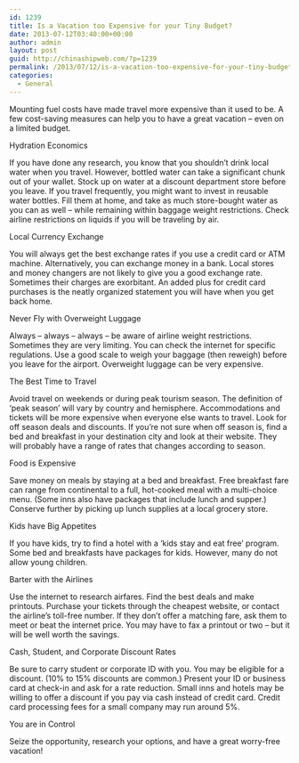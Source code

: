 ```yaml
---
id: 1239
title: Is a Vacation too Expensive for your Tiny Budget?
date: 2013-07-12T03:40:00+00:00
author: admin
layout: post
guid: http://chinashipweb.com/?p=1239
permalink: /2013/07/12/is-a-vacation-too-expensive-for-your-tiny-budget-2/
categories:
  - General
---
```

Mounting fuel costs have made travel more expensive than it used to be. A few cost-saving measures can help you to have a great vacation &#8211; even on a limited budget.

Hydration Economics

If you have done any research, you know that you shouldn&#8217;t drink local water when you travel. However, bottled water can take a significant chunk out of your wallet. Stock up on water at a discount department store before you leave. If you travel frequently, you might want to invest in reusable water bottles. Fill them at home, and take as much store-bought water as you can as well &#8211; while remaining within baggage weight restrictions. Check airline restrictions on liquids if you will be traveling by air.

Local Currency Exchange

You will always get the best exchange rates if you use a credit card or ATM machine. Alternatively, you can exchange money in a bank. Local stores and money changers are not likely to give you a good exchange rate. Sometimes their charges are exorbitant. An added plus for credit card purchases is the neatly organized statement you will have when you get back home.

Never Fly with Overweight Luggage

Always &#8211; always &#8211; always &#8211; be aware of airline weight restrictions. Sometimes they are very limiting. You can check the internet for specific regulations. Use a good scale to weigh your baggage (then reweigh) before you leave for the airport. Overweight luggage can be very expensive.

The Best Time to Travel

Avoid travel on weekends or during peak tourism season. The definition of &#8216;peak season&#8217; will vary by country and hemisphere. Accommodations and tickets will be more expensive when everyone else wants to travel. Look for off season deals and discounts. If you&#8217;re not sure when off season is, find a bed and breakfast in your destination city and look at their website. They will probably have a range of rates that changes according to season.

Food is Expensive

Save money on meals by staying at a bed and breakfast. Free breakfast fare can range from continental to a full, hot-cooked meal with a multi-choice menu. (Some inns also have packages that include lunch and supper.) Conserve further by picking up lunch supplies at a local grocery store.

Kids have Big Appetites

If you have kids, try to find a hotel with a &#8216;kids stay and eat free&#8217; program. Some bed and breakfasts have packages for kids. However, many do not allow young children.

Barter with the Airlines

Use the internet to research airfares. Find the best deals and make printouts. Purchase your tickets through the cheapest website, or contact the airline&#8217;s toll-free number. If they don&#8217;t offer a matching fare, ask them to meet or beat the internet price. You may have to fax a printout or two &#8211; but it will be well worth the savings.

Cash, Student, and Corporate Discount Rates

Be sure to carry student or corporate ID with you. You may be eligible for a discount. (10% to 15% discounts are common.) Present your ID or business card at check-in and ask for a rate reduction. Small inns and hotels may be willing to offer a discount if you pay via cash instead of credit card. Credit card processing fees for a small company may run around 5%.

You are in Control

Seize the opportunity, research your options, and have a great worry-free vacation!